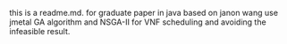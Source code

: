 this is a readme.md.
for graduate paper
in java
based on janon wang
use jmetal
GA algorithm
and NSGA-II
for VNF scheduling and avoiding the infeasible result.

